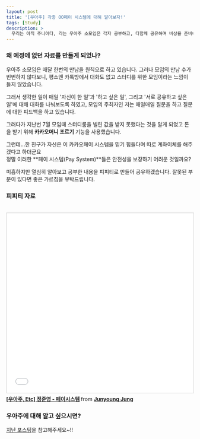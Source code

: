 ```yaml
---
layout: post
title: '[우아주] 각종 OO페이 시스템에 대해 알아보자!'
tags: [Study]
description: >
  우리는 아직 주니어다, 라는 우아주 소모임은 각자 공부하고, 다함께 공유하며 비상을 준비하는 주니어들의 모임입니다.    
---
```


### 왜 예정에 없던 자료를 만들게 되었나?  

우아주 소모임은 매달 한번의 만남을 원칙으로 하고 있습니다. 그러나 모임의 만남 수가 빈번하지 않다보니, 평소엔 카톡방에서 대화도 없고 스터디를 위한 모임이라는 느낌이 들지 않았습니다.  

그래서 생각한 일이 매일 '자신이 한 일'과 '하고 싶은 일', 그리고 '서로 공유하고 싶은 일'에 대해 대화를 나눠보도록 하였고, 모임의 주최자인 저는 매일매일 질문을 하고 질문에 대한 피드백을 하고 있습니다.  

그러다가 지난번 7월 모임때 스터디룸을 빌린 값을 받지 못했다는 것을 알게 되었고 돈을 받기 위해 **카카오머니 조르기** 기능을 사용했습니다.  

그런데...한 친구가 자신은 이 카카오페이 시스템을 믿기 힘들다며 따로 계좌이체를 해주겠다고 하더군요  
정말 이러한 **페이 시스템(Pay System)**들은 안전성을 보장하기 어려운 것일까요?  

미흡하지만 열심히 알아보고 공부한 내용을 피피티로 만들어 공유하겠습니다. 잘못된 부분이 있다면 좋은 가르침을 부탁드립니다.  

### 피피티 자료  

<br/>
<div>
<iframe src="//www.slideshare.net/slideshow/embed_code/key/qcuvlx3wyb1Fku" width="595" height="485" frameborder="0" marginwidth="0" marginheight="0" scrolling="no" style="border:1px solid #CCC; border-width:1px; margin-bottom:5px; max-width: 100%;" allowfullscreen> </iframe> <div style="margin-bottom:5px"> <strong> <a href="//www.slideshare.net/JunyoungJung8/etc-78265029" title="[우아주, Etc] 정준영 - 페이시스템" target="_blank">[우아주, Etc] 정준영 - 페이시스템</a> </strong> from <strong><a target="_blank" href="https://www.slideshare.net/JunyoungJung8">Junyoung Jung</a></strong> </div>
</div>

### 우아주에 대해 알고 싶으시면?  

[지난 포스팅](https://sauber92.github.io/2017/07/17/wooajoo/)을 참고해주세요~!!